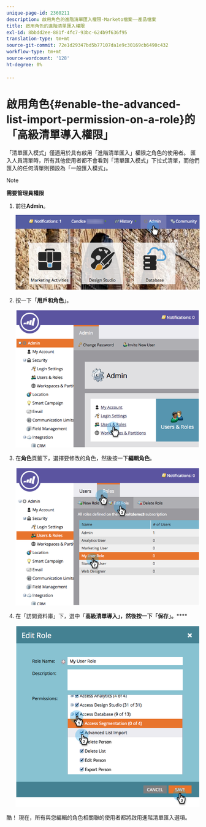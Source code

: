 ```yaml
---
unique-page-id: 2360211
description: 啟用角色的進階清單匯入權限-Marketo檔案——產品檔案
title: 啟用角色的進階清單匯入權限
exl-id: 8bbdd2ee-881f-4fc7-93bc-624b9f636f95
translation-type: tm+mt
source-git-commit: 72e1d29347bd5b77107da1e9c30169cb6490c432
workflow-type: tm+mt
source-wordcount: '128'
ht-degree: 0%

---
```


# 啟用角色{#enable-the-advanced-list-import-permission-on-a-role}的「高級清單導入權限」

「清單匯入模式」僅適用於具有啟用「進階清單匯入」權限之角色的使用者。 匯入人員清單時，所有其他使用者都不會看到「清單匯入模式」下拉式清單，而他們匯入的任何清單則預設為「一般匯入模式」。

>[!NOTE]
>
>**需要管理員權限**

1. 前往&#x200B;**Admin**。

   ![](assets/adminhand-2.png)

1. 按一下「**用戶和角色**」。

   ![](assets/image2014-9-17-11-3a50-3a38.png)

1. 在&#x200B;**角色**&#x200B;頁籤下，選擇要修改的角色，然後按一下&#x200B;**編輯角色**。

   ![](assets/image2014-9-17-11-3a51-3a49.png)

1. 在「訪問資料庫」下，選中「**高級清單導入」，然後按一下「保存」。******

   ![](assets/four-1.png)

酷！ 現在，所有與您編輯的角色相關聯的使用者都將啟用進階清單匯入選項。
